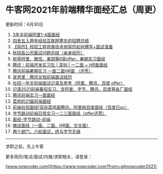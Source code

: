 # 牛客网2021年前端精华面经汇总（周更）
更新时间：6月30日
1. [3年半前端阿里1-4面面经](https://www.nowcoder.com/discuss/595419?from=gitnowcoder2021)
2. [四舍五入两年经验互联网寒冬的招聘总结](https://www.nowcoder.com/discuss/606420?from=gitnowcoder2021)
3. [【简历】校招工程师类技术岗简历如何撰写+面试准备](https://www.nowcoder.com/discuss/634906?from=gitnowcoder2021)
4. [秋招各公司面试问题总结（亲身经历）](https://www.nowcoder.com/discuss/636306?from=gitnowcoder2021)
5. [斩获阿里、微信、美团等6家offer，暑期实习面经](https://www.nowcoder.com/discuss/637450?from=gitnowcoder2021)
6. [腾讯｜前端开发实习生 | 深圳 | 一二面 + HR面面经](https://www.nowcoder.com/discuss/640300?from=gitnowcoder2021)
7. [腾讯前端暑期实习  一面二面HR面 （还愿）](https://www.nowcoder.com/discuss/648552?from=gitnowcoder2021)
8. [吴思里：腾讯文档前端面试经历](https://www.nowcoder.com/discuss/648956?from=gitnowcoder2021)
9. [社招一年半前端面试记录及思考（阿里、腾讯、百度 offer）](https://www.nowcoder.com/discuss/653298?from=gitnowcoder2021)
10. [记录2021前端春招实习，含阿里、字节、腾讯、百度等各厂面经](https://www.nowcoder.com/discuss/654190?from=gitnowcoder2021)
11. [腾讯前端实习一面面经](https://www.nowcoder.com/discuss/661713?from=gitnowcoder2021)
12. [菜鸡的21届前端面经](https://www.nowcoder.com/discuss/662168?from=gitnowcoder2021)
13. [前端社招面经|双非菜鸡面腾讯，阿里和百度面经（百度已oc）](https://www.nowcoder.com/discuss/669880?from=gitnowcoder2021)
14. [字节跳动前端日常实习一二三面面经（offer还愿）](https://www.nowcoder.com/discuss/670720?from=gitnowcoder2021)
15. [面经-字节跳动-前端](https://www.nowcoder.com/discuss/672742?from=gitnowcoder2021)
16. [微店面经（一面、二面、HR面、交叉面）](https://www.nowcoder.com/discuss/676148?from=gitnowcoder2021)
17. [两个部门，六轮面试，终与字节无缘](https://www.nowcoder.com/discuss/676425?from=gitnowcoder2021)
---
求职之前，先上牛客

更多简历/笔试/面试/内推/求职相关，请登录：

[www.nowcoder.com](https://www.nowcoder.com?from=gitnowcoder2021)
